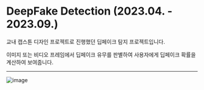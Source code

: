 # DeepFake Detection (2023.04. - 2023.09.)

교내 캡스톤 디자인 프로젝트로 진행했던 딥페이크 탐지 프로젝트입니다.

이미지 또는 비디오 프레임에서 딥페이크 유무를 판별하여 사용자에게 딥페이크 확률을 계산하여 보여줍니다.

--- 
![image](https://github.com/PaulHwang98/DeepfakeDetection/assets/164970413/0e38af43-b694-4696-ae17-0d53f087cbbc)
